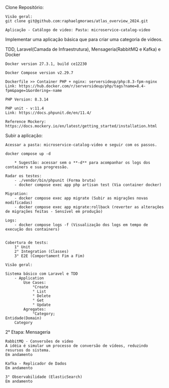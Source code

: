 
Clone Repositório:
```
Visão geral:
git clone git@github.com:raphaelgmoraes/atlas_overview_2024.git

Aplicação - Catálogo de video: Pasta: microservice-catalog-video

```
Implementar uma aplicação básica que para criar uma categoria de vídeos.

TDD, Laravel(Camada de Infraestrutura), Mensageria(RabbitMQ e Kafka) e Docker


```
Docker version 27.3.1, build ce12230
```
```
Docker Compose version v2.29.7
```
```
Dockerfile >> Container PHP + nginx: serversideup/php:8.3-fpm-nginx
Link: https://hub.docker.com/r/serversideup/php/tags?name=8.4-fpm&page=1&ordering=-name
```
```
PHP Version: 8.3.14
```

```
PHP unit - v:11.4
Link: https://docs.phpunit.de/en/11.4/
```

```
Reference Mockery:
https://docs.mockery.io/en/latest/getting_started/installation.html
```

Subir a aplicação:

```
Acessar a pasta: microservice-catalog-video e seguir com os passos.

docker compose up -d

    * Sugestão: acessar sem o **-d** para acompanhar os logs dos containers e sua progressão.

Radar os testes:
    - ./vendor/bin/phpunit (Forma bruta)
    - docker compose exec app php artisan test (Via container docker)

Migration:
    - docker compose exec app migrate (Subir as migrações novas modificadas)
    - docker compose exec app migrate:rollback (reverter as alterações de migrações feitas - Sensível em produção)

Logs:
    - docker compose logs -f (Visualização dos logs em tempo de execução dos containers)
```
```

Cobertura de tests:
    1° Unit
    2° Integration (Classes)
    3° E2E (Comportament Fim a Fim)

Visão geral:

Sistema básico com Laravel e TDD
    - Application
        Use Cases:
            °Create   
            ° List   
            ° Delete   
            ° Get   
            ° Update   
        Agregates:
            °Category;
Entidade(Domain)
    Category
```

2° Etapa: Mensageria

```
RabbitMQ - Conversões de video
A idéia é simular um processo de conversão de vídeos, reduzindo resursos do sistema.
Em andamento

Kafka - Replicador de Dados
Em andamento

```
```
3° Observabilidade (ElasticSearch)
Em andamento
```
